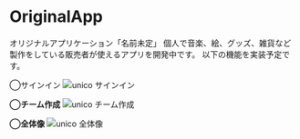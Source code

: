 # OriginalApp
オリジナルアプリケーション「名前未定」
個人で音楽、絵、グッズ、雑貨など製作をしている販売者が使えるアプリを開発中です。
以下の機能を実装予定です。

◯サインイン
![unico サインイン](https://user-images.githubusercontent.com/100055504/212525883-e7cff001-6774-4ed2-b3a7-03c1f389d7a6.gif)


**◯チーム作成**
![unico チーム作成](https://user-images.githubusercontent.com/100055504/212525893-aaab889e-79b2-4741-a509-2818e53d9e6b.gif)

**◯全体像**
![unico 全体像](https://user-images.githubusercontent.com/100055504/212526335-9cb856f1-3d77-442b-858e-67952fdb54ef.gif)



